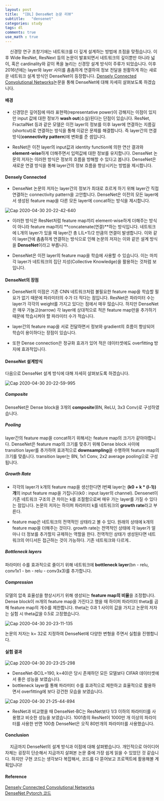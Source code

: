 ```yaml
---
layout: post
title:  "[DL] DenseNet 논문 리뷰"
subtitle:   "densenet"
categories: study
tags: dl
comments: true
use_math : true
---
```


&nbsp;&nbsp;&nbsp;&nbsp;신경망 연구 초창기에는 네트워크를 더 깊게 설계하는 방법에 초점을 맞췄습니다. 이후 Wide ResNet, ResNext 등의 논문이 발표되면서 네트워크의 깊이뿐만 아니라 넓이, 혹은 cardinality와 같이 폭을 늘리는 신경망 설계 방식이 주류가 되었습니다. 이후 2016년에는 layer와 layer 사이를 촘촘하게 연결하여 정보 전달을 원활하게 하는 새로운 네트워크 설계 방식인 DenseNet이 등장합니다. [Densely Connected Convolutional Networks](https://arxiv.org/pdf/1608.06993.pdf)논문을 통해 DenseNet에 대해 자세히 살펴보도록 하겠습니다. 

#### 배경

- 신경망은 깊어짐에 따라 표현력(representative power)이 강해지는 이점이 있지만 input 값에 대한 정보가 **wash out**(소실)된다는 단점이 있습니다. ResNet, FractalNet 등과 같은 모델은 이전 layer의 정보를 이후 layer에 연결하는 지름길(shortcut)로 연결하는 방식을 통해 이같은 문제를 해결합니다. 즉 layer간의 연결 방식(**connectivity pattern**)에 변화를 준 셈입니다. 

- ResNet은 이전 layer의 input값과 identity function에 의한 연산 결과와 **element-wise**하게 더해주면서 입력값에 대한 정보를 유지합니다. DenseNet 논문의 저자는 이러한 방식은 정보의 흐름을 방해할 수 있다고 봅니다. DenseNet은 새로운 연결 방식을 통해 layer간의 정보 흐름을 향상시키는 방법을 제시합니다.

#### Densely Connected

- DenseNet 논문의 저자는 layer간의 정보가 최대로 흐르게 하기 위해 layer간 직접 연결하는 connectivity pattern을 고안합니다. DenseNet은 이전의 모든 layer에서 생성된 feature map을 다른 모든 layer에 concat하는 방식을 제시합니다. 

![Cap 2020-04-30 20-22-42-640](https://user-images.githubusercontent.com/35513025/80709900-17f3e000-8b29-11ea-981d-d83f01068cc3.jpg)


- 이러한 방식은 ResNet처럼 feature map끼리 element-wise하게 더해주는 방식이 아니라 feature map끼리 **concatenate(연결)**하는 방식입니다. 네트워크에 L개의 layer가 있을 때 layer간 총 L(L+1)/2 만큼의 연결이 발생합니다. 이와 같이 layer간에 촘촘하게 연결하는 방식으로 인해 논문의 저자는 이와 같은 설계 방식을 **DenseNet**이라고 부릅니다. 

- DenseNet은 이전 layer의 feature map을 학습에 사용할 수 있습니다. 이는 마치 각 layer가 네트워크의 집단 지성(Collective Knowledge)을 활용하는 것처럼 보입니다. 

#### DenseNet의 장점

- DenseNet의 이점은 기존 CNN 네트워크처럼 불필요한 feature map을 학습할 필요가 없기 때문에 파라미터의 수가 더 적다는 점입니다. ResNet은 파라미터 수는 layer가 각각의 weight를 가지고 있다는 점에서 매우 많습니다. 하지만 DenseNet은 매우 가늘고(narrow) 각 layer에 상대적으로 적은 feature map만을 추가하기 때문에 학습시켜야 할 파라미터 수가 적습니다. 

- layer간의 feature map을 서로 전달하면서 정보와 gradient의 흐름이 향상되어 학습이 용이하다는 장점이 있습니다. 

- 또한 Dense connection은 정규화 효과가 있어 적은 데이터셋에도 overfitting 방지에 효과적입니다.

#### DenseNet 설계방식

다음으로 DenseNet 설계 방식에 대해 자세히 살펴보도록 하겠습니다. 

![Cap 2020-04-30 20-22-59-995](https://user-images.githubusercontent.com/35513025/80709903-19250d00-8b29-11ea-83a3-22ed803d01ff.png)

##### Composite
DenseNet은 Dense block을 3개의 **composite**(BN, ReLU, 3x3 Conv)로 구성하였습니다.

##### Pooling

layer간의 feature map을 concat하기 위해서는 feature map의 크기가 같아야합니다. DenseNet은 feature map의 크기를 맞추기 위해 Dense block 사이에 transition layer를 추가하여 효과적으로 **downsampling**을 수행하여 feature map의 크기를 맞춥니다. transition layer는 BN, 1x1 Conv, 2x2 average pooling으로 구성됩니다. 

##### Growth Rate
- 각각의 layer가 k개의 feature map을 생산한다면 l번째 layer는 **(k0 + k * (l-1))개**의 input feature map을 가집니다(k0 : input layer의 channel). Densenet이 기존 네트워크 구조의 큰 차이는 k를 조절함으로써 매우 가는 layer를 가질 수 있다는 점입니다. 논문의 저자는 하이퍼 파라미터 k를 네트워크의 **growth rate**라고 부른다.

- feature map은 네트워크의 전역적인 상태라고 볼 수 있다. 원래의 상태에 k개의feature map을 더해주는 것이다. growth rate는 전역적인 상태에 각 layer가 얼마나 더 정보를 추가할지 규제하는 역할을 한다. 전역적인 상태가 생성된다면 네트워크의 어디서든 접근하는 것이 가능하다. 기존 네트워크와 다르게..

##### Bottleneck layers

파라미터 수를 효과적으로 줄이기 위해 네트워크에 **bottleneck layer**(bn - relu, conv1x1 - bn - relu - conv3x3)를 추가합니다. 

##### Compression

모델의 압축 효율성을 향상시키기 위해 생성되는 **feature map의 비율**을 조정합니다. Dense block이 m개의 feature map을 가진다고 했을 때 하이퍼 파라미터 theta를 곱해 feature map의 개수를 제한합니다. theta는 0과 1 사이의 값을 가지고 논문의 저자는 실험 시 theta값을 0.5로 고정했습니다. 

![Cap 2020-04-30 20-23-11-135](https://user-images.githubusercontent.com/35513025/80709906-1a563a00-8b29-11ea-8433-dcaa363ac544.png)

논문의 저자는 k= 32로 지정하여 DenseNet에 다양한 변형을 주면서 실험을 진행합니다. 

#### 실험 결과


![Cap 2020-04-30 20-23-25-298](https://user-images.githubusercontent.com/35513025/80709913-1b876700-8b29-11ea-9bea-a0aa66b73bea.png)

- DenseNet-BC(L=190, k=40)은 당시 존재하던 모든 모델보다 CIFAR 데이터셋에서 좋은 성능을 보였습니다. 
- bottleneck layer를 통해 파라미터 수를 효과적으로 제한하고 효율적으로 활용하면서 overfitting에 보다 강건한 모습을 보였습니다. 

![Cap 2020-04-30 21-25-44-894](https://user-images.githubusercontent.com/35513025/80709949-28a45600-8b29-11ea-91d4-f5cdc5c263b1.jpg)

- ResNet과 비교했을 때 DenseNet-BC는 ResNet보다 1/3 이하의 파라미터를 사용했고 비슷한 성능을 보였습니다. 1001층의 ResNet이 1000만 개 이상의 파라미터를 사용한 반면 100층 DenseNet은 오직 80만개의 파라미터를 사용했습니다. 

#### Conclusion

&nbsp;&nbsp;&nbsp;&nbsp;지금까지 DenseNet의 설계 방식과 이점에 대해 살펴봤습니다. 개인적으로 아이디어 자체는 굉장히 단순해서 지금까지 살펴본 논문 중에 가장 쉽게 읽을 수 있었던 것 같습니다. 하지만 구현 코드는 생각보다 복잡해서, 코드를 다 뜯어보고 프로젝트에 활용해볼 계획입니다!

#### Reference

[Densely Connected Convolutional Networks](https://arxiv.org/pdf/1608.06993.pdf)  
[DenseNet Pytorch 코드](https://pytorch.org/docs/stable/_modules/torchvision/models/densenet.html#densenet121)  